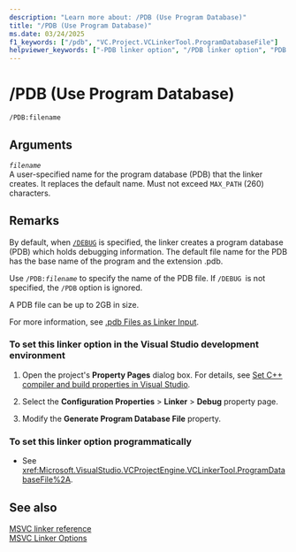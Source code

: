 ```yaml
---
description: "Learn more about: /PDB (Use Program Database)"
title: "/PDB (Use Program Database)"
ms.date: 03/24/2025
f1_keywords: ["/pdb", "VC.Project.VCLinkerTool.ProgramDatabaseFile"]
helpviewer_keywords: ["-PDB linker option", "/PDB linker option", "PDB linker option", "PDB files, creating", ".pdb files, creating"]
---
```

# /PDB (Use Program Database)

```cmd
/PDB:filename
```

## Arguments

*`filename`*\
A user-specified name for the program database (PDB) that the linker creates. It replaces the default name. Must not exceed `MAX_PATH` (260) characters.

## Remarks

By default, when [`/DEBUG`](debug-generate-debug-info.md) is specified, the linker creates a program database (PDB) which holds debugging information. The default file name for the PDB has the base name of the program and the extension .pdb.

Use `/PDB:`*`filename`* to specify the name of the PDB file. If `/DEBUG `is not specified, the `/PDB` option is ignored.

A PDB file can be up to 2GB in size.

For more information, see [.pdb Files as Linker Input](dot-pdb-files-as-linker-input.md).

### To set this linker option in the Visual Studio development environment

1. Open the project's **Property Pages** dialog box. For details, see [Set C++ compiler and build properties in Visual Studio](../working-with-project-properties.md).

1. Select the **Configuration Properties** > **Linker** > **Debug** property page.

1. Modify the **Generate Program Database File** property.

### To set this linker option programmatically

- See <xref:Microsoft.VisualStudio.VCProjectEngine.VCLinkerTool.ProgramDatabaseFile%2A>.

## See also

[MSVC linker reference](linking.md)\
[MSVC Linker Options](linker-options.md)
